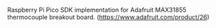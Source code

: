 Raspberry Pi Pico SDK implementation for Adafruit MAX31855 thermocouple breakout board. (https://www.adafruit.com/product/26)
